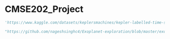 # CMSE202_Project

```python
'https://www.kaggle.com/datasets/keplersmachines/kepler-labelled-time-series-data?select=exoTest.csv'

"https://github.com/nageshsinghc4/Exoplanet-exploration/blob/master/exoplanet-exploration-using-ml.ipynb"
```

```python

```
